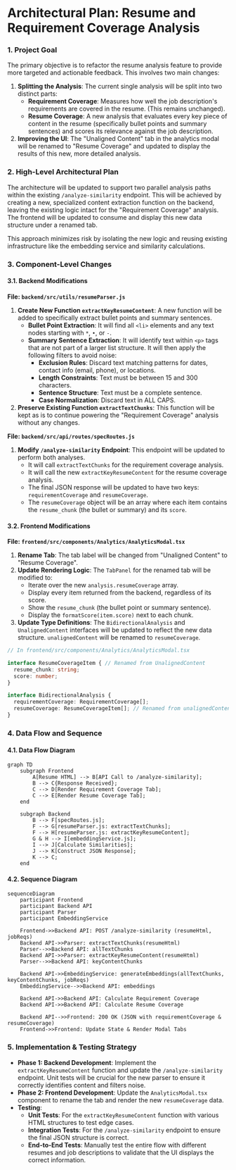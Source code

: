 # Architectural Plan: Resume and Requirement Coverage Analysis

### 1. Project Goal

The primary objective is to refactor the resume analysis feature to provide more targeted and actionable feedback. This involves two main changes:

1.  **Splitting the Analysis**: The current single analysis will be split into two distinct parts:
    *   **Requirement Coverage**: Measures how well the job description's requirements are covered in the resume. (This remains unchanged).
    *   **Resume Coverage**: A new analysis that evaluates every key piece of content in the resume (specifically bullet points and summary sentences) and scores its relevance against the job description.
2.  **Improving the UI**: The "Unaligned Content" tab in the analytics modal will be renamed to "Resume Coverage" and updated to display the results of this new, more detailed analysis.

### 2. High-Level Architectural Plan

The architecture will be updated to support two parallel analysis paths within the existing `/analyze-similarity` endpoint. This will be achieved by creating a new, specialized content extraction function on the backend, leaving the existing logic intact for the "Requirement Coverage" analysis. The frontend will be updated to consume and display this new data structure under a renamed tab.

This approach minimizes risk by isolating the new logic and reusing existing infrastructure like the embedding service and similarity calculations.

### 3. Component-Level Changes

#### 3.1. Backend Modifications

**File: `backend/src/utils/resumeParser.js`**

1.  **Create New Function `extractKeyResumeContent`**: A new function will be added to specifically extract bullet points and summary sentences.
    *   **Bullet Point Extraction**: It will find all `<li>` elements and any text nodes starting with `*`, `•`, or `-`.
    *   **Summary Sentence Extraction**: It will identify text within `<p>` tags that are not part of a larger list structure. It will then apply the following filters to avoid noise:
        *   **Exclusion Rules**: Discard text matching patterns for dates, contact info (email, phone), or locations.
        *   **Length Constraints**: Text must be between 15 and 300 characters.
        *   **Sentence Structure**: Text must be a complete sentence.
        *   **Case Normalization**: Discard text in ALL CAPS.
2.  **Preserve Existing Function `extractTextChunks`**: This function will be kept as is to continue powering the "Requirement Coverage" analysis without any changes.

**File: `backend/src/api/routes/specRoutes.js`**

1.  **Modify `/analyze-similarity` Endpoint**: This endpoint will be updated to perform both analyses.
    *   It will call `extractTextChunks` for the requirement coverage analysis.
    *   It will call the new `extractKeyResumeContent` for the resume coverage analysis.
    *   The final JSON response will be updated to have two keys: `requirementCoverage` and `resumeCoverage`.
    *   The `resumeCoverage` object will be an array where each item contains the `resume_chunk` (the bullet or summary) and its `score`.

#### 3.2. Frontend Modifications

**File: `frontend/src/components/Analytics/AnalyticsModal.tsx`**

1.  **Rename Tab**: The tab label will be changed from "Unaligned Content" to "Resume Coverage".
2.  **Update Rendering Logic**: The `TabPanel` for the renamed tab will be modified to:
    *   Iterate over the new `analysis.resumeCoverage` array.
    *   Display every item returned from the backend, regardless of its score.
    *   Show the `resume_chunk` (the bullet point or summary sentence).
    *   Display the `formatScore(item.score)` next to each chunk.
3.  **Update Type Definitions**: The `BidirectionalAnalysis` and `UnalignedContent` interfaces will be updated to reflect the new data structure. `unalignedContent` will be renamed to `resumeCoverage`.

```typescript
// In frontend/src/components/Analytics/AnalyticsModal.tsx

interface ResumeCoverageItem { // Renamed from UnalignedContent
  resume_chunk: string;
  score: number;
}

interface BidirectionalAnalysis {
  requirementCoverage: RequirementCoverage[];
  resumeCoverage: ResumeCoverageItem[]; // Renamed from unalignedContent
}
```

### 4. Data Flow and Sequence

#### 4.1. Data Flow Diagram

```mermaid
graph TD
    subgraph Frontend
        A[Resume HTML] --> B[API Call to /analyze-similarity];
        B --> C{Response Received};
        C --> D[Render Requirement Coverage Tab];
        C --> E[Render Resume Coverage Tab];
    end

    subgraph Backend
        B --> F[specRoutes.js];
        F --> G[resumeParser.js: extractTextChunks];
        F --> H[resumeParser.js: extractKeyResumeContent];
        G & H --> I[embeddingService.js];
        I --> J[Calculate Similarities];
        J --> K[Construct JSON Response];
        K --> C;
    end
```

#### 4.2. Sequence Diagram

```mermaid
sequenceDiagram
    participant Frontend
    participant Backend API
    participant Parser
    participant EmbeddingService

    Frontend->>Backend API: POST /analyze-similarity (resumeHtml, jobReqs)
    Backend API->>Parser: extractTextChunks(resumeHtml)
    Parser-->>Backend API: allTextChunks
    Backend API->>Parser: extractKeyResumeContent(resumeHtml)
    Parser-->>Backend API: keyContentChunks

    Backend API->>EmbeddingService: generateEmbeddings(allTextChunks, keyContentChunks, jobReqs)
    EmbeddingService-->>Backend API: embeddings

    Backend API->>Backend API: Calculate Requirement Coverage
    Backend API->>Backend API: Calculate Resume Coverage

    Backend API-->>Frontend: 200 OK (JSON with requirementCoverage & resumeCoverage)
    Frontend->>Frontend: Update State & Render Modal Tabs
```

### 5. Implementation & Testing Strategy

*   **Phase 1: Backend Development**: Implement the `extractKeyResumeContent` function and update the `/analyze-similarity` endpoint. Unit tests will be crucial for the new parser to ensure it correctly identifies content and filters noise.
*   **Phase 2: Frontend Development**: Update the `AnalyticsModal.tsx` component to rename the tab and render the new `resumeCoverage` data.
*   **Testing**:
    *   **Unit Tests**: For the `extractKeyResumeContent` function with various HTML structures to test edge cases.
    *   **Integration Tests**: For the `/analyze-similarity` endpoint to ensure the final JSON structure is correct.
    *   **End-to-End Tests**: Manually test the entire flow with different resumes and job descriptions to validate that the UI displays the correct information.